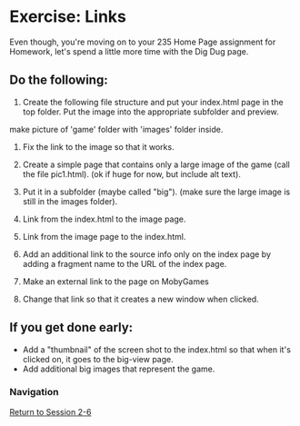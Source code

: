 # Exercise: Links 

Even though, you're moving on to your 235 Home Page assignment for Homework, let's spend a little more time with the Dig Dug page.

## Do the following:

1. Create the following file structure and put your index.html page in the top folder.  Put the image into the appropriate subfolder and preview.

make picture of 'game' folder with 'images' folder inside.

1. Fix the link to the image so that it works.

1. Create a simple page that contains only a large image of the game (call the file pic1.html).  (ok if huge for now, but include alt text).  

1. Put it in a subfolder (maybe called "big").
(make sure the large image is still in the images folder).

1. Link from the index.html to the image page.

1. Link from the image page to the index.html.

1. Add an additional link to the source info only on the index page by adding a fragment name to the URL of the index page. 

1. Make an external link to the page on MobyGames

1. Change that link so that it creates a new window when clicked.

## If you get done early:

- Add a "thumbnail" of the screen shot to the index.html so that when it's clicked on, it goes to the big-view page.
- Add additional big images that represent the game.

### Navigation
[Return to Session 2-6](../sessions/2-6.md)


